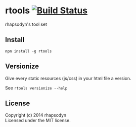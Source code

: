 # rtools [![Build Status](https://secure.travis-ci.org/rhapsodyn/rtools.png?branch=master)](http://travis-ci.org/rhapsodyn/rtools)

rhapsodyn's tool set

## Install

`npm install -g rtools`

## Versionize

Give every static resources (js/css) in your html file a version.

See `rtools versionize --help`

## License
Copyright (c) 2014 rhapsodyn  
Licensed under the MIT license.
